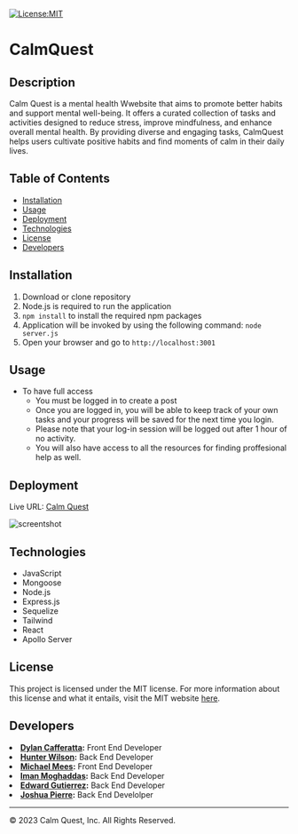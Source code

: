 [![License:MIT](https://img.shields.io/badge/License-MIT-yellow.svg)](https://opensource.org/licenses/MIT)

# CalmQuest

## Description

Calm Quest is a mental health Wwebsite that aims to promote better habits and support mental well-being. It offers a curated collection of  tasks and activities designed to reduce stress, improve mindfulness, and enhance overall mental health. By providing diverse and engaging tasks, CalmQuest helps users cultivate positive habits and find moments of calm in their daily lives.

## Table of Contents

- [Installation](#installation)
- [Usage](#usage)
- [Deployment](#deployment)
- [Technologies](#technologies)
- [License](#license)
- [Developers](#developers)

## Installation

1. Download or clone repository
2. Node.js is required to run the application
3. `npm install` to install the required npm packages
4. Application will be invoked by using the following command: `node server.js`
5. Open your browser and go to `http://localhost:3001`

## Usage
* To have full access
  * You must be logged in to create a post
  * Once you are logged in, you will be able to keep track of your own tasks and your progress will be saved for the next time you login.
  * Please note that your log-in session will be logged out after 1 hour of no activity.
  * You will also have access to all the resources for finding proffesional help as well.
## Deployment
Live URL: <a href="https://">Calm Quest</a>  

![screentshot]()



## Technologies
* JavaScript
* Mongoose
* Node.js
* Express.js
* Sequelize
* Tailwind
* React
* Apollo Server


## License
This project is licensed under the MIT license. For more information about this license and what it entails, visit the MIT website <a href="https://opensource.org/licenses/MIT">here</a>.



## Developers

<li><strong><a href="https://github.com/DylanCaff" target="__blank">Dylan Cafferatta</a>:</strong> Front End Developer</li>

<li><strong><a href="https://github.com/HunterWilson1" target="__blank">Hunter Wilson</a>:</strong> Back End Developer</li>

<li><strong><a href="https://github.com/MichaelMees99" target="__blank">Michael Mees</a>:</strong> Front End Developer</li>

<li><strong><a href="https://github.com/imanmogh" target="__blank">Iman Moghaddas</a>:</strong> Back End Developer</li>

<li><strong><a href="https://github.com/eddieg00 " target="__blank">Edward Gutierrez</a>:</strong> Back End Developer</li>

<li><strong><a href="https://github.com/Minthare" target="__blank">Joshua Pierre</a>:</strong> Back End Develolper</li>









- - -  
© 2023 Calm Quest, Inc. All Rights Reserved.
